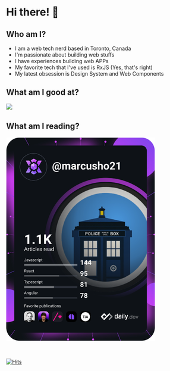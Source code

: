 # Hi there! 👋️

## Who am I?

- I am a web tech nerd based in Toronto, Canada
- I'm passionate about building web stuffs
- I have experiences building web APPs
- My favorite tech that I've used is RxJS (Yes, that's right)
- My latest obsession is Design System and Web Components

## What am I good at?

<img src="https://github.com/marcusho21/marcusho21/blob/main/tags.svg" width="auto" height="auto" />

## What am I reading?

<a href="https://app.daily.dev/marcusho21">
  <img src="https://github.com/marcusho21/marcusho21/blob/main/devcard.svg" alt="Marcus Ho's Dev Card" width="400px"/>
</a>

&nbsp;

[![Hits](https://hits.seeyoufarm.com/api/count/incr/badge.svg?url=https%3A%2F%2Fgithub.com%2Fmarcusho21&count_bg=%233DAEC8&title_bg=%23616060&icon=&icon_color=%23E7E7E7&title=views&edge_flat=false)](https://hits.seeyoufarm.com)
